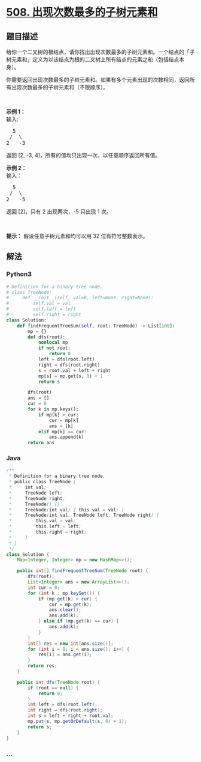 # [508. 出现次数最多的子树元素和](https://leetcode-cn.com/problems/most-frequent-subtree-sum)



## 题目描述

<!-- 这里写题目描述 -->

<p>给你一个二叉树的根结点，请你找出出现次数最多的子树元素和。一个结点的「子树元素和」定义为以该结点为根的二叉树上所有结点的元素之和（包括结点本身）。</p>

<p>你需要返回出现次数最多的子树元素和。如果有多个元素出现的次数相同，返回所有出现次数最多的子树元素和（不限顺序）。</p>

<p>&nbsp;</p>

<p><strong>示例 1：</strong><br>
输入:</p>

<pre>  5
 /  \
2   -3
</pre>

<p>返回&nbsp;[2, -3, 4]，所有的值均只出现一次，以任意顺序返回所有值。</p>

<p><strong>示例&nbsp;2：</strong><br>
输入：</p>

<pre>  5
 /  \
2   -5
</pre>

<p>返回&nbsp;[2]，只有 2 出现两次，-5 只出现 1 次。</p>

<p>&nbsp;</p>

<p><strong>提示：</strong>&nbsp;假设任意子树元素和均可以用 32 位有符号整数表示。</p>


## 解法

<!-- 这里可写通用的实现逻辑 -->

<!-- tabs:start -->

### **Python3**

<!-- 这里可写当前语言的特殊实现逻辑 -->

```python
# Definition for a binary tree node.
# class TreeNode:
#     def __init__(self, val=0, left=None, right=None):
#         self.val = val
#         self.left = left
#         self.right = right
class Solution:
    def findFrequentTreeSum(self, root: TreeNode) -> List[int]:
        mp = {}
        def dfs(root):
            nonlocal mp
            if not root:
                return 0
            left = dfs(root.left)
            right = dfs(root.right)
            s = root.val + left + right
            mp[s] = mp.get(s, 0) + 1
            return s

        dfs(root)
        ans = []
        cur = 0
        for k in mp.keys():
            if mp[k] > cur:
                cur = mp[k]
                ans = [k]
            elif mp[k] == cur:
                ans.append(k)
        return ans
```

### **Java**

<!-- 这里可写当前语言的特殊实现逻辑 -->

```java
/**
 * Definition for a binary tree node.
 * public class TreeNode {
 *     int val;
 *     TreeNode left;
 *     TreeNode right;
 *     TreeNode() {}
 *     TreeNode(int val) { this.val = val; }
 *     TreeNode(int val, TreeNode left, TreeNode right) {
 *         this.val = val;
 *         this.left = left;
 *         this.right = right;
 *     }
 * }
 */
class Solution {
    Map<Integer, Integer> mp = new HashMap<>();

    public int[] findFrequentTreeSum(TreeNode root) {
        dfs(root);
        List<Integer> ans = new ArrayList<>();
        int cur = 0;
        for (int k : mp.keySet()) {
            if (mp.get(k) > cur) {
                cur = mp.get(k);
                ans.clear();
                ans.add(k);
            } else if (mp.get(k) == cur) {
                ans.add(k);
            }
        }
        int[] res = new int[ans.size()];
        for (int i = 0; i < ans.size(); i++) {
            res[i] = ans.get(i);
        }
        return res;
    }

    public int dfs(TreeNode root) {
        if (root == null) {
            return 0;
        }
        int left = dfs(root.left);
        int right = dfs(root.right);
        int s = left + right + root.val;
        mp.put(s, mp.getOrDefault(s, 0) + 1);
        return s;
    }
}
```

### **...**

```

```

<!-- tabs:end -->
